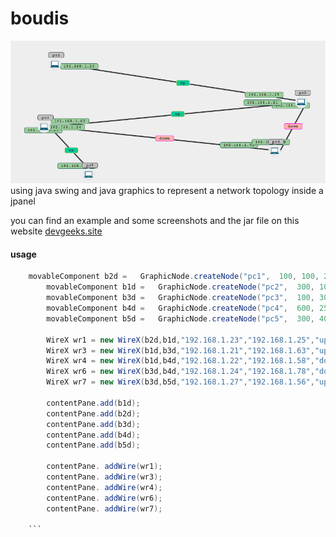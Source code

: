 # boudis
<img src="boudis.png">
using java swing and java graphics to represent a network topology inside a jpanel

you can find an example and some screenshots and the jar file on this website <a href="http://devgeeks.site/2017/06/22/boudis-a-java-swing-based-library-to-display-and-view-network-topologies/">devgeeks.site</a>

#### usage
```java
    movableComponent b2d =   GraphicNode.createNode("pc1",  100, 100, 200, 52) ;  
		movableComponent b1d =   GraphicNode.createNode("pc2",  300, 100 , 200, 52) ;  
		movableComponent b3d =   GraphicNode.createNode("pc3",  100, 300 , 200, 52) ;  		
		movableComponent b4d =   GraphicNode.createNode("pc4",  600, 250 , 200, 52) ;
		movableComponent b5d =   GraphicNode.createNode("pc5",  300, 400 , 200, 52) ;
		
		WireX wr1 = new WireX(b2d,b1d,"192.168.1.23","192.168.1.25","up") ; 
		WireX wr3 = new WireX(b1d,b3d,"192.168.1.21","192.168.1.63","up") ;
		WireX wr4 = new WireX(b1d,b4d,"192.168.1.22","192.168.1.58","down") ; 
		WireX wr6 = new WireX(b3d,b4d,"192.168.1.24","192.168.1.78","down") ;
		WireX wr7 = new WireX(b3d,b5d,"192.168.1.27","192.168.1.56","up") ;
		
		contentPane.add(b1d);
		contentPane.add(b2d);
		contentPane.add(b3d);
		contentPane.add(b4d);
		contentPane.add(b5d);
		   
		contentPane. addWire(wr1); 
		contentPane. addWire(wr3);
		contentPane. addWire(wr4); 
		contentPane. addWire(wr6);
		contentPane. addWire(wr7);
    
    ```
    
